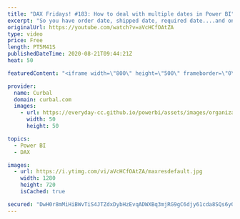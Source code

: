 ```yaml
---
title: "DAX Fridays! #183: How to deal with multiple dates in Power BI"
excerpt: "So you have order date, shipped date, required date....and only one calendar. How do you manage that in power bi and DAX?  This scenario is often called role playing dimensions and in this video I will show you two ways to solve it. :) Happy Friday!!  Links to videos mentioned: Introduction to data modeling:"
originalUrl: https://youtube.com/watch?v=aVcHCfOAtZA
type: video
price: Free
length: PT5M41S
publishedDateTime: 2020-08-21T09:44:21Z
heat: 50

featuredContent: "<iframe width=\"800\" height=\"500\" frameborder=\"0\" src=\"https://www.youtube.com/embed/aVcHCfOAtZA\" allow=\"accelerometer; autoplay; encrypted-media; gyroscope; picture-in-picture\" allowfullscreen></iframe>"

provider:
  name: Curbal
  domain: curbal.com
  images:
    - url: https://everyday-cc.github.io/powerbi/assets/images/organizations/curbal.com-50x50.jpg
      width: 50
      height: 50

topics:
  - Power BI
  - DAX

images:
  - url: https://i.ytimg.com/vi/aVcHCfOAtZA/maxresdefault.jpg
    width: 1280
    height: 720
    isCached: true

secured: "DwH0r8mMiHiBWvTiS4JTZdxDybHzEvqADWXBq3mjRG9gC6djy61cda8SQs6yQrIcNka3W8zHAW8nx2iaRD6o9v7n6qVEod+xMU8cSfvvRsFmkpReQ51FlZrw8o6SdY3pP57UK7kwcQMxqtd9yNewQ3UDEqPg54V01e/wZpd3JZ14StvDjMz7xPicXpUiUgwAk0QknavZoySBYcIEF+5DHLx/wFcjvb47MFCWe8XZ16lVZzsu0c5klUQP7CDg40KTHW8YwjFJgOXOoTqsHmcMJ+NW9/ytQt+SvCyIK+CR3c0sMoXUnGAnV4nNQHv7Yf0VKoV6vfU2h5knEp1m+HHRVSiKb1edKQluLkwd9wyECFFBnBZhIcfd0ZkSscCW7LeYRQo3kb8B1Zoy3V/VUY2m36YGTF9A47ODAEijeVhrrow=;sGAFhWwDHoAuoCMcBmuAUg=="
---
```



